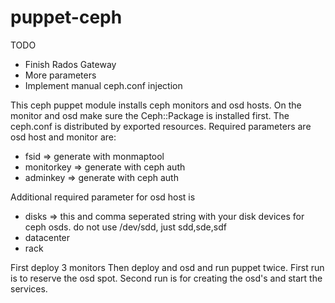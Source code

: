 puppet-ceph
===========

 TODO
* Finish Rados Gateway
* More parameters
* Implement manual ceph.conf injection

This ceph puppet module installs ceph monitors and osd hosts. 
On the monitor and osd make sure the Ceph::Package is installed first.
The ceph.conf is distributed by exported resources. 
Required parameters are osd host and monitor are:
* fsid => generate with monmaptool
* monitorkey => generate with ceph auth
* adminkey   => generate with ceph auth

Additional required parameter for osd host is
* disks => this and comma seperated string with your disk devices for ceph osds.
  do not use /dev/sdd, just sdd,sde,sdf
* datacenter
* rack

First deploy 3 monitors 
Then deploy and osd and run puppet twice. First run is to reserve the osd spot.
Second run is for creating the osd's and start the services. 
